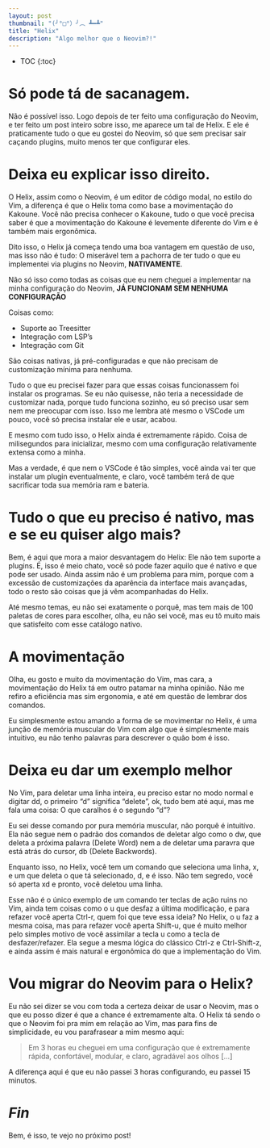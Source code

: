 ```yaml
---
layout: post
thumbnail: "(╯°□°）╯︵ ┻━┻"
title: "Helix"
description: "Algo melhor que o Neovim?!"
---
```

* TOC
{:toc}

# Só pode tá de sacanagem.

Não é possível isso. Logo depois de ter feito uma configuração do Neovim, e ter
feito um post inteiro sobre isso, me aparece um tal de Helix. E ele é
praticamente tudo o que eu gostei do Neovim, só que sem precisar sair caçando
plugins, muito menos ter que configurar eles.

# Deixa eu explicar isso direito.

O Helix, assim como o Neovim, é um editor de código modal, no estilo do Vim,
a diferença é que o Helix toma como base a movimentação do Kakoune. Você não
precisa conhecer o Kakoune, tudo o que você precisa saber é que a movimentação
do Kakoune é levemente diferente do Vim e é também mais ergonômica.

Dito isso, o Helix já começa tendo uma boa vantagem em questão de uso, mas isso
não é tudo: O miserável tem a pachorra de ter tudo o que eu implementei via
plugins no Neovim, **NATIVAMENTE**.

Não só isso como todas as coisas que eu nem cheguei a implementar na minha
configuração do Neovim, **JÁ FUNCIONAM SEM NENHUMA CONFIGURAÇÃO**

Coisas como:

- Suporte ao Treesitter
- Integração com LSP’s
- Integração com Git

São coisas nativas, já pré-configuradas e que não precisam de customização
mínima para nenhuma.

Tudo o que eu precisei fazer para que essas coisas funcionassem foi instalar os
programas. Se eu não quisesse, não teria a necessidade de customizar nada,
porque tudo funciona sozinho, eu só preciso usar sem nem me preocupar com isso.
Isso me lembra até mesmo o VSCode um pouco, você só precisa instalar ele e usar,
acabou.

E mesmo com tudo isso, o Helix ainda é extremamente rápido. Coisa de
milisegundos para inicializar, mesmo com uma configuração relativamente
extensa como a minha.

Mas a verdade, é que nem o VSCode é tão simples, você ainda vai ter que
instalar um plugin eventualmente, e claro, você também terá de que sacrificar
toda sua memória ram e bateria.

# Tudo o que eu preciso é nativo, mas e se eu quiser algo mais?

Bem, é aqui que mora a maior desvantagem do Helix: Ele não tem suporte a
plugins. É, isso é meio chato, você só pode fazer aquilo que é nativo e que
pode ser usado. Ainda assim não é um problema para mim, porque com a excessão
de customizações da aparência da interface mais avançadas, todo o resto são
coisas que já vêm acompanhadas do Helix.

Até mesmo temas, eu não sei exatamente o porquê, mas tem mais de
100 paletas de cores para escolher, olha, eu não sei você, mas eu tô muito mais
que satisfeito com esse catálogo nativo.

# A movimentação

Olha, eu gosto e muito da movimentação do Vim, mas cara, a movimentação do
Helix tá em outro patamar na minha opinião. Não me refiro a eficiência mas sim
ergonomia, e até em questão de lembrar dos comandos.

Eu simplesmente estou amando a forma de se movimentar no Helix, é uma junção
de memória muscular do Vim com algo que é simplesmente mais intuitivo, eu não
tenho palavras para descrever o quão bom é isso.

# Deixa eu dar um exemplo melhor

No Vim, para deletar uma linha inteira, eu preciso estar no modo
normal e digitar dd, o primeiro “d” significa “delete”, ok, tudo bem até aqui,
mas me fala uma coisa: O que caralhos é o segundo “d”?

Eu sei desse comando por pura memória muscular, não porquê é intuitívo. Ela não
segue nem o padrão dos comandos de deletar algo como o dw, que deleta a próxima
palavra (Delete Word) nem a de deletar uma paravra que está atrás do cursor, db
(Delete Backwords).

Enquanto isso, no Helix, você tem um comando que seleciona uma linha, x, e um
que deleta o que tá selecionado, d, e é isso. Não tem segredo, você só aperta
xd e pronto, você deletou uma linha.

Esse não é o único exemplo de um comando ter teclas de ação ruins no Vim, ainda
tem coisas como o u que desfaz a última modificação, e para refazer você aperta
Ctrl-r, quem foi que teve essa ideia? No Helix, o u faz a mesma coisa, mas para refazer
você aperta Shift-u, que é muito melhor pelo simples motivo de você assimilar a
tecla u como a tecla de desfazer/refazer. Ela segue a mesma lógica do clássico
Ctrl-z e Ctrl-Shift-z, e ainda assim é mais natural e ergonômica do que a
implementação do Vim.

# Vou migrar do Neovim para o Helix?

Eu não sei dizer se vou com toda a certeza deixar de usar o Neovim, mas o que eu posso
dizer é que a chance é extremamente alta. O Helix tá sendo o que o Neovim foi
pra mim em relação ao Vim, mas para fins de simplicidade, eu vou parafrasear a
mim mesmo aqui:

> Em 3 horas eu cheguei em uma configuração
> que é extremamente rápida, confortável, modular, e claro, agradável aos
> olhos [...]

A diferença aqui é que eu não passei 3 horas configurando, eu passei 15 minutos.

# _Fin_
Bem, é isso, te vejo no próximo post!
